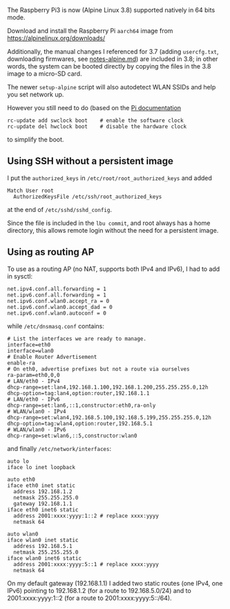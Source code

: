 The Raspberry Pi3 is now (Alpine Linux 3.8) supported natively in 64 bits mode.

Download and install the Raspberry Pi `aarch64` image from https://alpinelinux.org/downloads/

Additionally, the manual changes I referenced for 3.7 (adding `usercfg.txt`, downloading firmwares, see [notes-alpine.md](notes-alpine.md)) are included in 3.8; in other words, the system can be booted directly by copying the files in the 3.8 image to a micro-SD card.

The newer `setup-alpine` script will also autodetect WLAN SSIDs and help you set network up.

However you still need to do (based on the [Pi documentation](https://wiki.alpinelinux.org/wiki/Raspberry_Pi)
```
rc-update add swclock boot    # enable the software clock
rc-update del hwclock boot    # disable the hardware clock
```
to simplify the boot.

Using SSH without a persistent image
------------------------------------

I put the `authorized_keys` in `/etc/root/root_authorized_keys` and added
```
Match User root
  AuthorizedKeysFile /etc/ssh/root_authorized_keys
```
at the end of `/etc/sshd/sshd_config`.

Since the file is included in the `lbu commit`, and root always has a home directory, this allows remote login without the need for a persistent image.

Using as routing AP
-------------------

To use as a routing AP (no NAT, supports both IPv4 and IPv6), I had to add in sysctl:
```
net.ipv4.conf.all.forwarding = 1
net.ipv6.conf.all.forwarding = 1
net.ipv6.conf.wlan0.accept_ra = 0
net.ipv6.conf.wlan0.accept_dad = 0
net.ipv6.conf.wlan0.autoconf = 0
```

while `/etc/dnsmasq.conf` contains:
```
# List the interfaces we are ready to manage.
interface=eth0
interface=wlan0
# Enable Router Advertisement
enable-ra
# On eth0, advertise prefixes but not a route via ourselves
ra-param=eth0,0,0
# LAN/eth0 - IPv4
dhcp-range=set:lan4,192.168.1.100,192.168.1.200,255.255.255.0,12h
dhcp-option=tag:lan4,option:router,192.168.1.1
# LAN/eth0 - IPv6
dhcp-range=set:lan6,::1,constructor:eth0,ra-only
# WLAN/wlan0 - IPv4
dhcp-range=set:wlan4,192.168.5.100,192.168.5.199,255.255.255.0,12h
dhcp-option=tag:wlan4,option:router,192.168.5.1
# WLAN/wlan0 - IPv6
dhcp-range=set:wlan6,::5,constructor:wlan0
```

and finally `/etc/network/interfaces`:
```
auto lo
iface lo inet loopback

auto eth0
iface eth0 inet static
  address 192.168.1.2
  netmask 255.255.255.0
  gateway 192.168.1.1
iface eth0 inet6 static
  address 2001:xxxx:yyyy:1::2 # replace xxxx:yyyy
  netmask 64

auto wlan0
iface wlan0 inet static
  address 192.168.5.1
  netmask 255.255.255.0
iface wlan0 inet6 static
  address 2001:xxxx:yyyy:5::1 # replace xxxx:yyyy
  netmask 64
```

On my default gateway (192.168.1.1) I added two static routes (one IPv4, one IPv6) pointing to 192.168.1.2 (for a route to 192.168.5.0/24) and to 2001:xxxx:yyyy:1::2 (for a route to 2001:xxxx:yyyy:5::/64).
